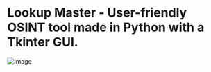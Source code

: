 # Lookup Master - User-friendly OSINT tool made in Python with a Tkinter GUI.

![image](https://github.com/ovalofficer/LookupMaster/assets/116590063/eb791d0e-edf8-4a46-865d-413c3729026a)
